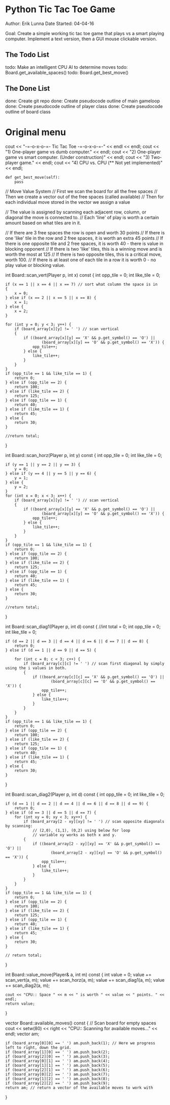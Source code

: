 Python Tic Tac Toe Game
===============

Author: Erik Lunna
Date Started: 04-04-16

Goal: Create a simple working tic tac toe game that plays vs a smart playing
computer. Implement a text version, then a GUI mouse clickable version.

The Todo List
-----------------
todo: Make an intelligent CPU AI to determine moves
todo: Board.get_available_spaces()
todo: Board.get_best_move()

The Done List
-----------------
done: Create git repo
done: Create pseudocode outline of main gameloop 
done: Create pseudocode outline of player class
done: Create pseudocode outline of board class



# Original menu
cout << "-=-o-x-o-=-   Tic Tac Toe   -=-o-x-o-=-" << endl << endl;
cout << "1) One-player game vs dumb computer." << endl;
cout << "2) One-player game vs smart computer. (Under construction)" << endl;
cout << "3) Two-player game." << endl;
cout << "4) CPU vs. CPU (** Not yet implemented)" << endl;



    def get_best_move(self):
        pass

// Move Value System
// First we scan the board for all the free spaces
// Then we create a vector out of the free spaces (called available)
// Then for each individual move stored in the vector we assign a value

// The value is assigned by scanning each adjacent row, column, or diagonal the move is connected to.
// Each 'line' of play is worth a certain amount based on what tiles are in it.

// If there are 3 free spaces the row is open and worth 30 points
// If there is one 'like' tile in the row and 2 free spaces, it is worth an extra 45 points
// If there is one opposite tile and 2 free spaces, it is worth 40 - there is value in blocking opponent
// If there is two 'like' tiles, this is a winning move and is worth the most at 125
// If there is two opposite tiles, this is a critical move, worth 100.
// If there is at least one of each tile in a row it is worth 0 - no play value or blocking value.

int Board::scan_vert(Player p, int x) const {
    int opp_tile = 0;
    int like_tile = 0;

    if (x == 1 || x == 4 || x == 7) // sort what column the space is in
    {
        x = 0;
    } else if (x == 2 || x == 5 || x == 8) {
        x = 1;
    } else {
        x = 2;
    }

    for (int y = 0; y < 3; y++) {
        if (board_array[x][y] != ' ') // scan vertical
        {
            if ((board_array[x][y] == 'X' && p.get_symbol() == 'O') ||
                    (board_array[x][y] == 'O' && p.get_symbol() == 'X')) {
                opp_tile++;
            } else {
                like_tile++;
            }
        }
    }
    if (opp_tile == 1 && like_tile == 1) {
        return 0;
    } else if (opp_tile == 2) {
        return 100;
    } else if (like_tile == 2) {
        return 125;
    } else if (opp_tile == 1) {
        return 40;
    } else if (like_tile == 1) {
        return 45;
    } else {
        return 30;
    }

    //return total;
}

int Board::scan_horz(Player p, int y) const {
    int opp_tile = 0;
    int like_tile = 0;

    if (y == 1 || y == 2 || y == 3) {
        y = 0;
    } else if (y == 4 || y == 5 || y == 6) {
        y = 1;
    } else {
        y = 2;
    }
    for (int x = 0; x < 3; x++) {
        if (board_array[x][y] != ' ') // scan vertical
        {
            if ((board_array[x][y] == 'X' && p.get_symbol() == 'O') ||
                    (board_array[x][y] == 'O' && p.get_symbol() == 'X')) {
                opp_tile++;
            } else {
                like_tile++;
            }
        }
    }
    if (opp_tile == 1 && like_tile == 1) {
        return 0;
    } else if (opp_tile == 2) {
        return 100;
    } else if (like_tile == 2) {
        return 125;
    } else if (opp_tile == 1) {
        return 40;
    } else if (like_tile == 1) {
        return 45;
    } else {
        return 30;
    }

    //return total;
}

int Board::scan_diag1(Player p, int d) const {
    //int total = 0;
    int opp_tile = 0;
    int like_tile = 0;

    if (d == 2 || d == 3 || d == 4 || d == 6 || d == 7 || d == 8) {
        return 0;
    } else if (d == 1 || d == 9 || d == 5) {

        for (int c = 0; c < 3; c++) {
            if (board_array[c][c] != ' ') // scan first diagonal by simply using the i values in both.
            {
                if ((board_array[c][c] == 'X' && p.get_symbol() == 'O') ||
                        (board_array[c][c] == 'O' && p.get_symbol() == 'X')) {
                    opp_tile++;
                } else {
                    like_tile++;
                }
            }
        }
    }
    if (opp_tile == 1 && like_tile == 1) {
        return 0;
    } else if (opp_tile == 2) {
        return 100;
    } else if (like_tile == 2) {
        return 125;
    } else if (opp_tile == 1) {
        return 40;
    } else if (like_tile == 1) {
        return 45;
    } else {
        return 30;
    }
}

int Board::scan_diag2(Player p, int d) const {
    int opp_tile = 0;
    int like_tile = 0;

    if (d == 1 || d == 2 || d == 4 || d == 6 || d == 8 || d == 9) {
        return 0;
    } else if (d == 3 || d == 5 || d == 7) {
        for (int xy = 0; xy < 3; xy++) {
            if (board_array[2 - xy][xy] != ' ') // scan opposite diagonals by scanning:
                // (2,0), (1,1), (0,2) using below for loop
                // variable xy works as both x and y.
            {
                if ((board_array[2 - xy][xy] == 'X' && p.get_symbol() == 'O') ||
                        (board_array[2 - xy][xy] == 'O' && p.get_symbol() == 'X')) {
                    opp_tile++;
                } else {
                    like_tile++;
                }
            }
        }
    }
    if (opp_tile == 1 && like_tile == 1) {
        return 0;
    } else if (opp_tile == 2) {
        return 100;
    } else if (like_tile == 2) {
        return 125;
    } else if (opp_tile == 1) {
        return 40;
    } else if (like_tile == 1) {
        return 45;
    } else {
        return 30;
    }

    // return total;
}

int Board::value_move(Player& a, int m) const {
    int value = 0;
    value += scan_vert(a, m);
    value += scan_horz(a, m);
    value += scan_diag1(a, m);
    value += scan_diag2(a, m);

    cout << "CPU:: Space " << m << " is worth " << value << " points. " << endl;
    return value;
}

vector<int> Board::available_moves() const {
    // Scan board for empty spaces
    cout << setw(80) << right << "CPU:: Scanning for available moves..." << endl;
    vector<int> am;

    if (board_array[0][0] == ' ') am.push_back(1); // Here we progress left to right, down the grid.
    if (board_array[1][0] == ' ') am.push_back(2);
    if (board_array[2][0] == ' ') am.push_back(3);
    if (board_array[0][1] == ' ') am.push_back(4);
    if (board_array[1][1] == ' ') am.push_back(5);
    if (board_array[2][1] == ' ') am.push_back(6);
    if (board_array[0][2] == ' ') am.push_back(7);
    if (board_array[1][2] == ' ') am.push_back(8);
    if (board_array[2][2] == ' ') am.push_back(9);
    return am; // return a vector of the available moves to work with
}

